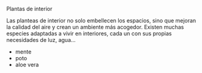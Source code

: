 Plantas de interior

Las planteas de interior no solo embellecen los espacios,
sino que mejoran la calidad del aire y crean un ambiente más acogedor.
Existen muchas especies adaptadas a vivir en interiores,
cada un con sus propias necesidades de luz, agua...

- mente
- poto
- aloe vera